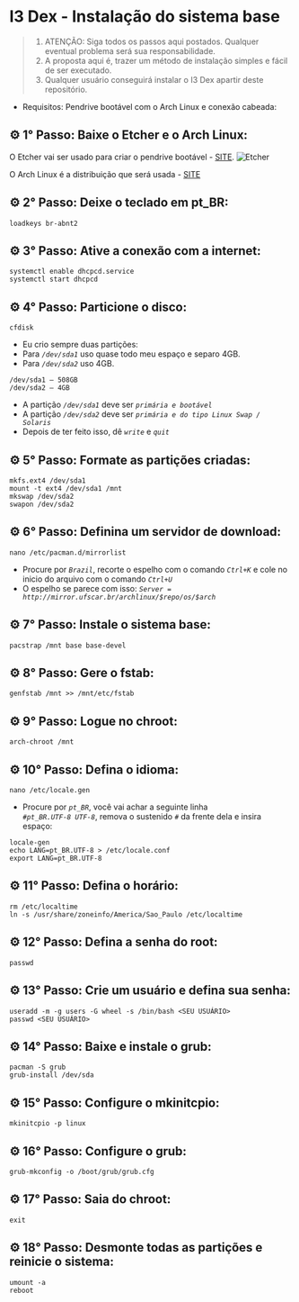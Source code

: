 # I3 Dex - Instalação do sistema base

> 1. ATENÇÃO: Siga todos os passos aqui postados. Qualquer eventual problema será sua responsabilidade.
> 2. A proposta aqui é, trazer um método de instalação simples e fácil de ser executado.
> 3. Qualquer usuário conseguirá instalar o I3 Dex apartir deste repositório.
  
* Requisitos: Pendrive bootável com o Arch Linux e conexão cabeada:

## ⚙ 1° Passo: Baixe o Etcher e o Arch Linux:
O  Etcher vai ser usado para criar o pendrive bootável - [SITE](https://www.balena.io/etcher/).
![Etcher](https://www.balena.io/static/steps-8006dca57323756b1b84fb9408742409.gif)

O Arch Linux é a distribuição que será usada - [SITE](https://www.archlinux.org/)

## ⚙ 2° Passo: Deixe o teclado em pt_BR:
```loadkeys br-abnt2```

## ⚙ 3° Passo: Ative a conexão com a internet:
```systemctl enable dhcpcd.service```  
```systemctl start dhcpcd```

## ⚙ 4° Passo: Particione o disco:
```cfdisk```
* Eu crio sempre duas partições: 
* Para *```/dev/sda1```* uso quase todo meu espaço e separo 4GB.
* Para *```/dev/sda2```* uso 4GB.

```/dev/sda1 – 508GB```  
```/dev/sda2 – 4GB```

* A partição *```/dev/sda1```* deve ser *```primária e bootável```*
* A partição *```/dev/sda2```* deve ser *```primária e do tipo Linux Swap / Solaris```*
* Depois de ter feito isso, dê *```write```* e *```quit```*

## ⚙ 5° Passo: Formate as partições criadas:
```mkfs.ext4 /dev/sda1```  
```mount -t ext4 /dev/sda1 /mnt```  
```mkswap /dev/sda2```  
```swapon /dev/sda2```  

## ⚙ 6° Passo: Definina um servidor de download:
```nano /etc/pacman.d/mirrorlist```  
* Procure por *```Brazil```*, recorte o espelho com o comando *```Ctrl+K```* e cole no inicio do arquivo com o comando *```Ctrl+U```*  
* O espelho se parece com isso: *```Server = http://mirror.ufscar.br/archlinux/$repo/os/$arch```*

## ⚙ 7° Passo: Instale o sistema base:
```pacstrap /mnt base base-devel```  

## ⚙ 8° Passo: Gere o fstab:
```genfstab /mnt >> /mnt/etc/fstab```  

## ⚙ 9° Passo: Logue no chroot:
```arch-chroot /mnt```  

## ⚙ 10° Passo: Defina o idioma:
```nano /etc/locale.gen```  
* Procure por *```pt_BR```*, você vai achar a seguinte linha  
*```#pt_BR.UTF-8 UTF-8```*, remova o sustenido *```#```* da frente 
dela e insira espaço:

```locale-gen```  
```echo LANG=pt_BR.UTF-8 > /etc/locale.conf```  
```export LANG=pt_BR.UTF-8```  

## ⚙ 11° Passo: Defina o horário:
```rm /etc/localtime```  
```ln -s /usr/share/zoneinfo/America/Sao_Paulo /etc/localtime```  

## ⚙ 12° Passo: Defina a senha do root:
```passwd```  

## ⚙ 13° Passo: Crie um usuário e defina sua senha:
```useradd -m -g users -G wheel -s /bin/bash <SEU USUÁRIO>```  
```passwd <SEU USUÁRIO>```  

## ⚙ 14° Passo: Baixe e instale o grub:
```pacman -S grub```  
```grub-install /dev/sda```  

## ⚙ 15° Passo: Configure o mkinitcpio:
```mkinitcpio -p linux```  

## ⚙ 16° Passo: Configure o grub:
```grub-mkconfig -o /boot/grub/grub.cfg```  

## ⚙ 17° Passo: Saia do chroot:
```exit```  

## ⚙ 18° Passo: Desmonte todas as partições e reinicie o sistema:
```umount -a```  
```reboot```   
